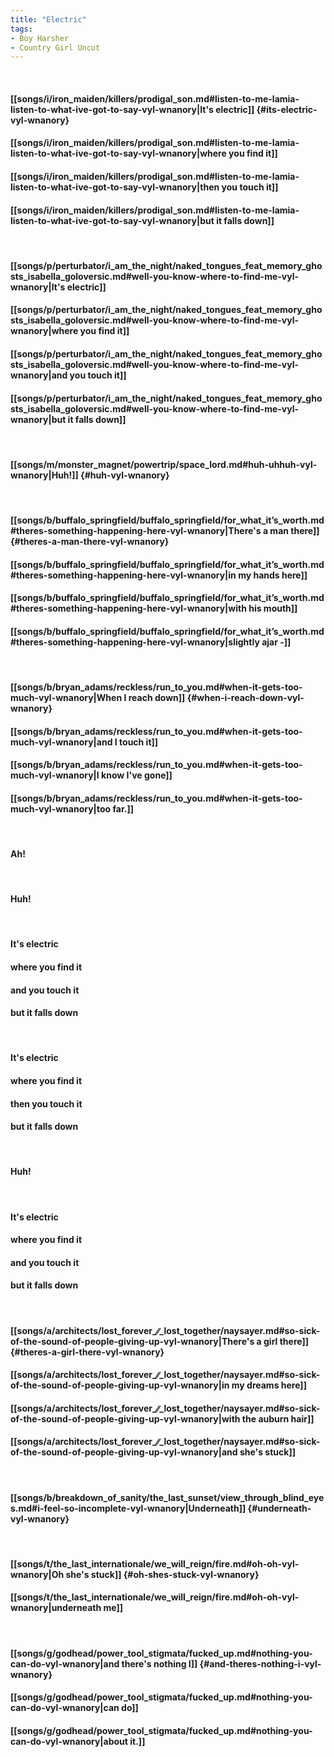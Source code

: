 ```yaml
---
title: "Electric"
tags:
- Boy Harsher
- Country Girl Uncut
---
```

&nbsp;
#### [[songs/i/iron_maiden/killers/prodigal_son.md#listen-to-me-lamia-listen-to-what-ive-got-to-say-vyl-wnanory|It's electric]] {#its-electric-vyl-wnanory}
#### [[songs/i/iron_maiden/killers/prodigal_son.md#listen-to-me-lamia-listen-to-what-ive-got-to-say-vyl-wnanory|where you find it]]
#### [[songs/i/iron_maiden/killers/prodigal_son.md#listen-to-me-lamia-listen-to-what-ive-got-to-say-vyl-wnanory|then you touch it]]
#### [[songs/i/iron_maiden/killers/prodigal_son.md#listen-to-me-lamia-listen-to-what-ive-got-to-say-vyl-wnanory|but it falls down]]
&nbsp;
#### [[songs/p/perturbator/i_am_the_night/naked_tongues_feat_memory_ghosts_isabella_goloversic.md#well-you-know-where-to-find-me-vyl-wnanory|It's electric]]
#### [[songs/p/perturbator/i_am_the_night/naked_tongues_feat_memory_ghosts_isabella_goloversic.md#well-you-know-where-to-find-me-vyl-wnanory|where you find it]]
#### [[songs/p/perturbator/i_am_the_night/naked_tongues_feat_memory_ghosts_isabella_goloversic.md#well-you-know-where-to-find-me-vyl-wnanory|and you touch it]]
#### [[songs/p/perturbator/i_am_the_night/naked_tongues_feat_memory_ghosts_isabella_goloversic.md#well-you-know-where-to-find-me-vyl-wnanory|but it falls down]]
&nbsp;
#### [[songs/m/monster_magnet/powertrip/space_lord.md#huh-uhhuh-vyl-wnanory|Huh!]] {#huh-vyl-wnanory}
&nbsp;
#### [[songs/b/buffalo_springfield/buffalo_springfield/for_what_it’s_worth.md#theres-something-happening-here-vyl-wnanory|There's a man there]] {#theres-a-man-there-vyl-wnanory}
#### [[songs/b/buffalo_springfield/buffalo_springfield/for_what_it’s_worth.md#theres-something-happening-here-vyl-wnanory|in my hands here]]
#### [[songs/b/buffalo_springfield/buffalo_springfield/for_what_it’s_worth.md#theres-something-happening-here-vyl-wnanory|with his mouth]]
#### [[songs/b/buffalo_springfield/buffalo_springfield/for_what_it’s_worth.md#theres-something-happening-here-vyl-wnanory|slightly ajar -]]
&nbsp;
#### [[songs/b/bryan_adams/reckless/run_to_you.md#when-it-gets-too-much-vyl-wnanory|When I reach down]] {#when-i-reach-down-vyl-wnanory}
#### [[songs/b/bryan_adams/reckless/run_to_you.md#when-it-gets-too-much-vyl-wnanory|and I touch it]]
#### [[songs/b/bryan_adams/reckless/run_to_you.md#when-it-gets-too-much-vyl-wnanory|I know I've gone]]
#### [[songs/b/bryan_adams/reckless/run_to_you.md#when-it-gets-too-much-vyl-wnanory|too far.]]
&nbsp;
#### Ah!
&nbsp;
#### Huh!
&nbsp;
#### It's electric
#### where you find it
#### and you touch it
#### but it falls down
&nbsp;
#### It's electric
#### where you find it
#### then you touch it
#### but it falls down
&nbsp;
#### Huh!
&nbsp;
#### It's electric
#### where you find it
#### and you touch it
#### but it falls down
&nbsp;
#### [[songs/a/architects/lost_forever_∕∕_lost_together/naysayer.md#so-sick-of-the-sound-of-people-giving-up-vyl-wnanory|There's a girl there]] {#theres-a-girl-there-vyl-wnanory}
#### [[songs/a/architects/lost_forever_∕∕_lost_together/naysayer.md#so-sick-of-the-sound-of-people-giving-up-vyl-wnanory|in my dreams here]]
#### [[songs/a/architects/lost_forever_∕∕_lost_together/naysayer.md#so-sick-of-the-sound-of-people-giving-up-vyl-wnanory|with the auburn hair]]
#### [[songs/a/architects/lost_forever_∕∕_lost_together/naysayer.md#so-sick-of-the-sound-of-people-giving-up-vyl-wnanory|and she's stuck]]
&nbsp;
#### [[songs/b/breakdown_of_sanity/the_last_sunset/view_through_blind_eyes.md#i-feel-so-incomplete-vyl-wnanory|Underneath]] {#underneath-vyl-wnanory}
&nbsp;
#### [[songs/t/the_last_internationale/we_will_reign/fire.md#oh-oh-vyl-wnanory|Oh she's stuck]] {#oh-shes-stuck-vyl-wnanory}
#### [[songs/t/the_last_internationale/we_will_reign/fire.md#oh-oh-vyl-wnanory|underneath me]]
&nbsp;
#### [[songs/g/godhead/power_tool_stigmata/fucked_up.md#nothing-you-can-do-vyl-wnanory|and there's nothing I]] {#and-theres-nothing-i-vyl-wnanory}
#### [[songs/g/godhead/power_tool_stigmata/fucked_up.md#nothing-you-can-do-vyl-wnanory|can do]]
#### [[songs/g/godhead/power_tool_stigmata/fucked_up.md#nothing-you-can-do-vyl-wnanory|about it.]]

